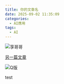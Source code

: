 ```yaml
---
title: 你的文章名
date: 2025-09-02 11:35:09
categories:
  - AI應用
tags:
  - AI
---
```

![享哥哥](https://firebasestorage.googleapis.com/v0/b/es2idea-37425.firebasestorage.app/o/blog.es2idea.com%2F%E7%94%A8%20Claude%20%E7%94%A2%E7%94%9F%20SVG%20%E5%9C%96%E8%A1%A8%EF%BC%8C%E5%AF%A6%E4%BD%9C%E4%BD%A0%E7%9A%84%20AI%20%E5%AF%AB%E6%96%87%20SOP%20%E8%A6%96%E8%A6%BA%E5%8C%96%EF%BC%81%2Fvisualize-ai-writing-sop-with-claude-svg.webp?alt=media&token=fe1270e7-bf00-477e-8048-04401b28f98e)

[另一篇文章](/blog0902/2025/09/02/first/)

![Q版](/images/1.png)

test